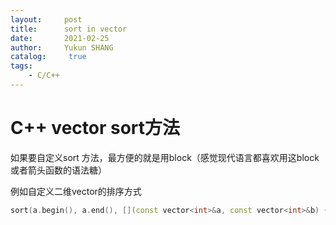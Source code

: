 ```yaml
---
layout:     post
title:      sort in vector
date:       2021-02-25
author:     Yukun SHANG
catalog: 	 true
tags:
    - C/C++
---
```


# C++ vector sort方法

如果要自定义sort 方法，最方便的就是用block（感觉现代语言都喜欢用这block或者箭头函数的语法糖）

例如自定义二维vector的排序方式

```cpp
sort(a.begin(), a.end(), [](const vector<int>&a, const vector<int>&b) {return a[1] < b[1];});
```

